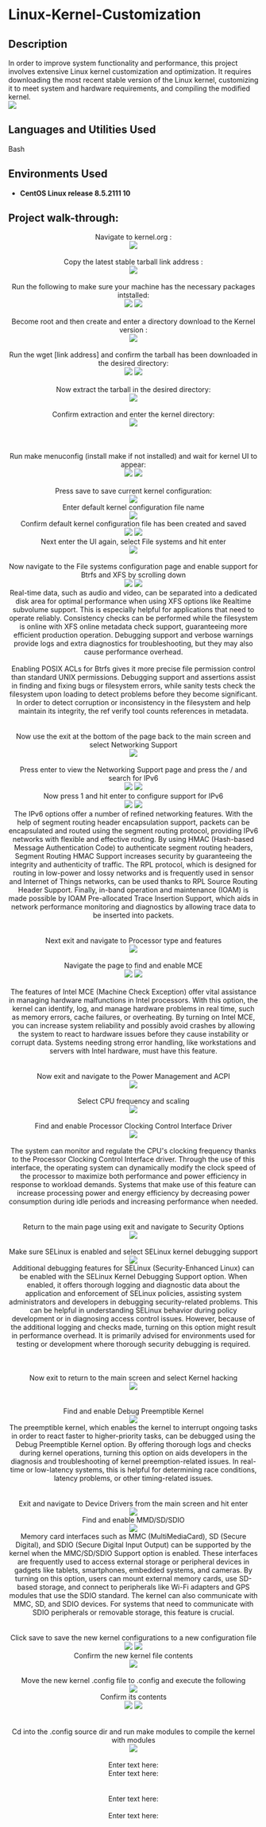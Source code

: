 # Linux-Kernel-Customization

<h2>Description</h2>
In order to improve system functionality and performance, this project involves extensive Linux kernel customization and optimization. It requires downloading the most recent stable version of the Linux kernel, customizing it to meet system and hardware requirements, and compiling the modified kernel. 
<br />
<img src="https://github.com/user-attachments/assets/3b14c04b-9b17-4887-bba6-637180f7e4c4"/>


<h2>Languages and Utilities Used</h2>

Bash

<h2>Environments Used </h2>

- <b>CentOS Linux release 8.5.2111
 10</b>

<h2>Project walk-through:</h2>


<p align="center">
Navigate to kernel.org : <br/>
<img src="https://github.com/user-attachments/assets/80490e12-f6fa-4819-9eaf-d230ff6c8cd4"/>
<br />
<br />
Copy the latest stable tarball link address :  <br/>
<img src="https://github.com/user-attachments/assets/b20539c3-9ecd-4fb4-8ebc-49496e8603be"/>
<br />
<br />
Run the following to make sure your machine has the necessary packages intstalled: <br/>
<img src="https://github.com/user-attachments/assets/30e15c77-0234-4927-8928-8a5ac0887e0b"/>
<img src="https://github.com/user-attachments/assets/bc28c1c2-e03b-43cf-866a-d62a8c9e94a0"/>
<br />
<br />
Become root and then create and enter a directory download to the Kernel version :  <br/>
<img src="https://github.com/user-attachments/assets/60e9637f-a9cc-4039-a1ca-8b9a2687200e"/>
<br />
<br />
Run the wget [link address] and confirm the tarball has been downloaded in the desired directory:  <br/>
<img src="https://github.com/user-attachments/assets/f1c4fdb0-3f5f-4070-8310-44c5c44b6e76"/>
  <img src="https://github.com/user-attachments/assets/58aebb3f-ac9e-48c9-b98d-364623567ae3"/>
<br />
<br />
Now extract the tarball in the desired directory:  <br/>
<img src="https://github.com/user-attachments/assets/63889853-9abf-4cb5-9808-cb7bc901d7b4"/>
<br />
<br />
Confirm extraction and enter the kernel directory:  <br/>
<img src="https://github.com/user-attachments/assets/1a8b1afa-843c-409d-871b-69453a914358"/>
<br />
<br />
 <br />
 <br />
Run make menuconfig (install make if not installed) and wait for kernel UI to appear:  <br/>
<img src="https://github.com/user-attachments/assets/6f160c43-bb97-40e9-91eb-f973061c98a3"/>
  <img src="https://github.com/user-attachments/assets/c8403eef-ae55-47cf-a2a6-cac5d33dae39"/>
<br />
<br />
Press save to save current kernel configuration:  <br/>
<img src="https://github.com/user-attachments/assets/98a10a5e-310f-44ac-bffd-e7618783062b"/>
<br />Enter default kernel configuration file name<br />
  <img src="https://github.com/user-attachments/assets/8cdb1401-d66a-4895-a747-00b7badca684"/>
<br />Confirm default kernel configuration file has been created and saved<br />
<img src="https://github.com/user-attachments/assets/1a94a24f-acb1-4c5b-8ef7-737053bb6f14"/>
<img src="https://github.com/user-attachments/assets/a27b18d0-0f18-4bbb-bcbb-37e5dcfb03df"/>
<br /> Next enter the UI again, select File systems and hit enter  <br/>
<img src="https://github.com/user-attachments/assets/a3213ac4-ccd1-416b-b31e-824374e0942d"/>
<br />
<br />
Now navigate to the File systems configuration page and enable support for Btrfs and XFS by scrolling down <br/>
<img src="https://github.com/user-attachments/assets/9edf200b-db58-4218-8f33-349d7381f664"/>
<img src="https://github.com/user-attachments/assets/35fb7b9b-932c-40c2-bdc6-c6cc306d8e6d"/>
<br />Real-time data, such as audio and video, can be separated into a dedicated disk area for optimal performance when using XFS options like Realtime subvolume support. This is especially helpful for applications that need to operate reliably. Consistency checks can be performed while the filesystem is online with XFS online metadata check support, guaranteeing more efficient production operation. Debugging support and verbose warnings provide logs and extra diagnostics for troubleshooting, but they may also cause performance overhead. <br/> <br/>Enabling POSIX ACLs for Btrfs gives it more precise file permission control than standard UNIX permissions. Debugging support and assertions assist in finding and fixing bugs or filesystem errors, while sanity tests check the filesystem upon loading to detect problems before they become significant. In order to detect corruption or inconsistency in the filesystem and help maintain its integrity, the ref verify tool counts references in metadata.
 <br/>
<br />
<br />
Now use the exit at the bottom of the page back to the main screen and select Networking Support<br/>
<img src="https://github.com/user-attachments/assets/49654866-9e63-4559-841d-9a4ac4eb5468"/>
<br />
<br />
Press enter to view the Networking Support page and press the / and search for IPv6<br/>
<img src="https://github.com/user-attachments/assets/b474ac7d-5701-42f6-b1fc-0edbfeba755e"/>
<img src="https://github.com/user-attachments/assets/6668f076-f418-4110-b504-0529494a47ef"/>
<br /> Now press 1 and hit enter to configure support for IPv6  <br/> 
<img src="https://github.com/user-attachments/assets/76f9bd28-aba5-4b6a-93e7-85fc10e83d9e"/>
<img src="https://github.com/user-attachments/assets/782378df-dd59-4ae4-ac6f-a50d006d2e61"/>
<br />The IPv6 options offer a number of refined networking features. With the help of segment routing header encapsulation support, packets can be encapsulated and routed using the segment routing protocol, providing IPv6 networks with flexible and effective routing. By using HMAC (Hash-based Message Authentication Code) to authenticate segment routing headers, Segment Routing HMAC Support increases security by guaranteeing the integrity and authenticity of traffic. The RPL protocol, which is designed for routing in low-power and lossy networks and is frequently used in sensor and Internet of Things networks, can be used thanks to RPL Source Routing Header Support. Finally, in-band operation and maintenance (IOAM) is made possible by IOAM Pre-allocated Trace Insertion Support, which aids in network performance monitoring and diagnostics by allowing trace data to be inserted into packets. <br />
<br />
<br />
Next exit and navigate to Processor type and features  <br/>
<img src="https://github.com/user-attachments/assets/6f1f4628-7951-45c3-9d98-1abc3bf2aec5"/>
<br />
<br /> Navigate the page to find and enable MCE <br/>
<img src="https://github.com/user-attachments/assets/25eb556f-84f2-4a2e-8ab2-5ff1c05a3671"/>
<img src="https://github.com/user-attachments/assets/fbfef63a-2147-4002-9677-913aea5cea37"/>
<br /> <br/>The features of Intel MCE (Machine Check Exception) offer vital assistance in managing hardware malfunctions in Intel processors. With this option, the kernel can identify, log, and manage hardware problems in real time, such as memory errors, cache failures, or overheating. By turning on Intel MCE, you can increase system reliability and possibly avoid crashes by allowing the system to react to hardware issues before they cause instability or corrupt data. Systems needing strong error handling, like workstations and servers with Intel hardware, must have this feature.
 <br/>
<br />
<br />
 Now exit and navigate to the Power Management and ACPI  <br/>
<img src="https://github.com/user-attachments/assets/afb16975-a885-44a8-b6de-c186e8862d10"/>
<br />
<br /> Select CPU frequency and scaling <br/>
<img src="https://github.com/user-attachments/assets/5e633feb-8a08-4bd2-b8f8-e9ee4fb03b51"/>
<br />
  <br/> Find and enable Processor Clocking Control Interface Driver <br />
<img src="https://github.com/user-attachments/assets/c1e4ddd0-21d4-480b-98d6-d0e99663dfc0"/>
<br /> <br/> The system can monitor and regulate the CPU's clocking frequency thanks to the Processor Clocking Control Interface driver. Through the use of this interface, the operating system can dynamically modify the clock speed of the processor to maximize both performance and power efficiency in response to workload demands. Systems that make use of this feature can increase processing power and energy efficiency by decreasing power consumption during idle periods and increasing performance when needed. <br/>
<br />
<br />
Return to the main page using exit and navigate to Security Options  <br/>
<img src="https://github.com/user-attachments/assets/8e4d996f-219e-49d4-9b8b-e9488accef17"/>
<br />
<br />
Make sure SELinux is enabled and select SELinux kernel debugging support  <br/>
<img src="https://github.com/user-attachments/assets/65199278-7802-43c0-ba35-1a439d8b4232"/>
<br/>Additional debugging features for SELinux (Security-Enhanced Linux) can be enabled with the SELinux Kernel Debugging Support option. When enabled, it offers thorough logging and diagnostic data about the application and enforcement of SELinux policies, assisting system administrators and developers in debugging security-related problems. This can be helpful in understanding SELinux behavior during policy development or in diagnosing access control issues. However, because of the additional logging and checks made, turning on this option might result in performance overhead. It is primarily advised for environments used for testing or development where thorough security debugging is required.
<br/>
<br/>
<br/>
<br /> Now exit to return to the main screen and select Kernel hacking <br/>
<img src="https://github.com/user-attachments/assets/2e2fe366-d2fc-4399-93f7-f9cd1d15938a"/>
<br />
<br />
<br />
Find and enable Debug Preemptible Kernel <br/>
<img src="https://github.com/user-attachments/assets/9dd7c512-c747-4054-8c53-186408309a8b"/>
<br />The preemptible kernel, which enables the kernel to interrupt ongoing tasks in order to react faster to higher-priority tasks, can be debugged using the Debug Preemptible Kernel option. By offering thorough logs and checks during kernel operations, turning this option on aids developers in the diagnosis and troubleshooting of kernel preemption-related issues. In real-time or low-latency systems, this is helpful for determining race conditions, latency problems, or other timing-related issues. <br/> 
<br/>
<br />
Exit and navigate to Device Drivers from the main screen and hit enter<br/>
<img src="https://github.com/user-attachments/assets/665631b5-f409-4243-9322-80d258c3a53b"/>
<br /> Find and enable MMD/SD/SDIO <br/>
<img src="https://github.com/user-attachments/assets/2b240b24-e8ab-4b95-a004-dc529e64b8ef"/>
<br /> Memory card interfaces such as MMC (MultiMediaCard), SD (Secure Digital), and SDIO (Secure Digital Input Output) can be supported by the kernel when the MMC/SD/SDIO Support option is enabled. These interfaces are frequently used to access external storage or peripheral devices in gadgets like tablets, smartphones, embedded systems, and cameras. By turning on this option, users can mount external memory cards, use SD-based storage, and connect to peripherals like Wi-Fi adapters and GPS modules that use the SDIO standard. The kernel can also communicate with MMC, SD, and SDIO devices. For systems that need to communicate with SDIO peripherals or removable storage, this feature is crucial. <br/> 
<br />
<br />
Click save to save the new kernel configurations to a new configuration file <br/>
<img src="https://github.com/user-attachments/assets/088d712c-4194-4270-9fda-a85a8333d430"/>
 <img src="https://github.com/user-attachments/assets/d92be623-9213-44b5-9696-701d593338a0"/>
<br />Confirm the new kernel file contents <br/>
 <img src="https://github.com/user-attachments/assets/90672a83-406d-4fa8-8092-02fceb52da64"/>
<br />
<br />
Move the new kernel .config file to .config and execute the following <br/>
<img src="https://github.com/user-attachments/assets/97a94faa-6cef-4106-ba5d-22dde72fdcb7"/>
<br /> Confirm its contents <br/>
<img src="https://github.com/user-attachments/assets/26169f70-1b71-479e-904e-5ecdfeb9fecb"/>
<img src="https://github.com/user-attachments/assets/fbfc8441-26a3-4b7e-83d7-4a0dd4feafc3"/>
<br />
<br />
<br />
Cd into the .config source dir and run make modules to compile the kernel with modules  <br/>
<img src="https://github.com/user-attachments/assets/cb62d464-32a0-48ad-9ebf-df5ac1e6b10f"/>
<br />
<br />
Enter text here:  <br/>
<img src=""/>
<br />Enter text here:  <br/>
<img src=""/>
<br />
<br />
<br />
Enter text here:  <br/>
<img src=""/>
<br />
<br />
Enter text here:  <br/>
<img src=""/>
<br />
<br />  <br/>
<img src=""/>
<br />
<br /><br />  <br/>
<img src=""/>
<br />
<br /><br />  <br/>
<img src=""/>
<br />
<br /><br />  <br/>
<img src=""/>
<br />
<br /><br />  <br/>
<img src=""/>
<br />
<br /><br />  <br/>
<img src=""/>
<br />
<br /><br />  <br/>
<img src=""/>
<br />
<br /><br />  <br/>
<img src=""/>
<br />
<br /><br />  <br/>
<img src=""/>
<br />
<br /><br />  <br/>
<img src=""/>
<br />
<br /><br />  <br/>
<img src=""/>
<br />
<br /><br />  <br/>
<img src=""/>
<br />
<br /><br />  <br/>
<img src=""/>
<br />
<br /><br />  <br/>
<img src=""/>
<br />
<br /><br />  <br/>
<img src=""/>
<br />
<br /><br />  <br/>
<img src=""/>
<br />
<br /><br />  <br/>
<img src=""/>
<br />
<br /><br />  <br/>
<img src=""/>
<br />
<br /><br />  <br/>
<img src=""/>
<br />
<br /><br />  <br/>
<img src=""/>
<br />
<br /><br />  <br/>
<img src=""/>
<br />
<br /><br />  <br/>
<img src=""/>
<br />
<br />
<!--
 ```diff
- text in red
+ text in green
! text in orange
# text in gray
@@ text in purple (and bold)@@
```
--!>
